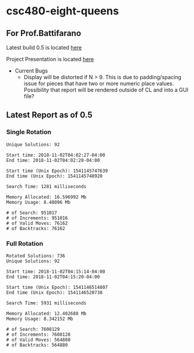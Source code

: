 # csc480-eight-queens

## For Prof.Battifarano
Latest build 0.5 is located [here](https://github.com/nklnkl/csc480-eight-queens/releases/tag/0.5)

Project Presentation is located [here](https://docs.google.com/presentation/d/1twPRI_RlNdrgKMjyvBhqdrHlWd8OMO-Jpkvb7hcwPqQ/edit?usp=sharing)

- Current Bugs
    * Display will be distorted if N > 9. This is due to padding/spacing issue for pieces that have two or more numeric place values. Possibility that report will be rendered outside of CL and into a GUI file?

## Latest Report as of 0.5
### Single Rotation
```
Unique Solutions: 92

Start time: 2018-11-02T04:02:27-04:00
End time: 2018-11-02T04:02:28-04:00

Start time (Unix Epoch): 1541145747639
End time (Unix Epoch): 1541145748920

Search Time: 1281 milliseconds

Memory Allocated: 16.596992 Mb
Memory Usage: 8.48096 Mb

# of Search: 951017
# of Increments: 951016
# of Valid Moves: 76162
# of Backtracks: 76162
```
### Full Rotation
```
Rotated Solutions: 736
Unique Solutions: 92

Start time: 2018-11-02T04:15:14-04:00
End time: 2018-11-02T04:15:20-04:00

Start time (Unix Epoch): 1541146514807
End time (Unix Epoch): 1541146520738

Search Time: 5931 milliseconds

Memory Allocated: 12.402688 Mb
Memory Usage: 8.342152 Mb

# of Search: 7608129
# of Increments: 7608128
# of Valid Moves: 564880
# of Backtracks: 564880
```
